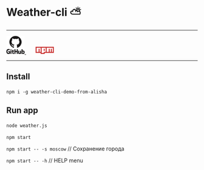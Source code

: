 # Weather-cli ⛅

---
<a href="https://github.com/IamMillenial/weather-cli" target="_blank" style="margin-right: 25px;">
    <img src="link-icons/github-icon.svg" width="48">
</a>
<a href="https://www.npmjs.com/package/weather-cli-demo-from-alisha" target="_blank">
    <img src="link-icons/npm-icon.svg" width="48" >
</a>

---


## Install
`npm i -g weather-cli-demo-from-alisha
`

## Run app 
`node weather.js
`

`npm start`

`npm start -- -s moscow` // Сохранение города

`npm start -- -h` // HELP menu
